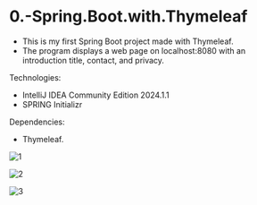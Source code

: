 # 0.-Spring.Boot.with.Thymeleaf

- This is my first Spring Boot project made with Thymeleaf.
- The program displays a web page on localhost:8080 with an introduction title, contact, and privacy.

Technologies:
- IntelliJ IDEA Community Edition 2024.1.1
- SPRING Initializr

Dependencies:

- Thymeleaf.

![1](https://github.com/user-attachments/assets/c87ee36d-8622-41ac-9de2-163d3eb83e55)

![2](https://github.com/user-attachments/assets/04931dcc-f551-486a-bfa6-b871c0049178)

![3](https://github.com/user-attachments/assets/8d2813c8-7e06-4a8f-aa03-515942a7343f)
